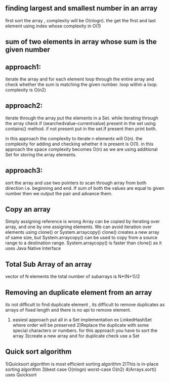 finding largest and smallest number in an array 
------------------------------------------------
first sort the array , complexity will be O(nlogn).
the get the first and last element using index whose complexity in O(1)

sum of two elements in array  whose sum is the given number
-----------------------------------------------------------
approach1:
----------
iterate the array and for each element loop through the entire array and check whether the sum is matching the given number.
 loop within a loop. complexity is O(n2)
 
approach2:
----------
iterate through the array put the elements in a Set. 
while iterating through the array  check if (searchedvalue-currentvalue) present in the set using contains() method.
if not present put in the set.If present then print both.

in this approach the complexity to iterate n elements will O(n).
the complexity for adding and checking whether it is present is O(1).
in this approach the space complexity becomes O(n) as we are using additional Set for storing the array elements.

approach3:
---------
sort the array and use two pointers to scan through array from both direction i.e. beginning and end. 
If sum of both the values are equal to given number then we output the pair and advance them.

Copy an array
---------------
Simply assigning reference is wrong
Array can be copied by iterating over array, and one by one assigning elements.
We can avoid iteration over elements using clone() or System.arraycopy()
clone() creates a new array of same size, but System.arraycopy() can be used to copy from a source range to a destination range.
System.arraycopy() is faster than clone() as it uses Java Native Interface

Total Sub Array of an array
--------------------------
 vector of N elements the total number of subarrays is N*(N+1)/2
 
 
 
Removing an duplicate element from an array
----------------------------------------------
its not difficult to find duplicate element , its difficult to remove duplicates as arrays of fixed length and there is no api to remove element.

1) easiest approach put all in a Set implementation ex LinkedHashSet where order will be preserved
2)Replace the duplicate with some special characters or numbers. for this approach you have to sort the array
3)create a new array and for duplicate check use a Set 


Quick sort algorithm
---------------------
1)Quicksort algorithm is most efficient sorting algorithm
2)This is in-place sorting algorithm
3)best case O(nlogn) worst-case O(n2)
4)Arrays.sort() uses Quicksort


 
 


